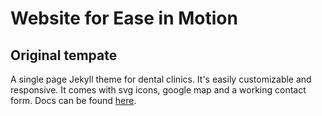 # Website for Ease in Motion


## Original tempate
A single page Jekyll theme for dental clinics. It's easily customizable and responsive. It comes with svg icons, google map and a working contact form. Docs can be found [here](http://obaez.com/dentistsmile-docs/).
